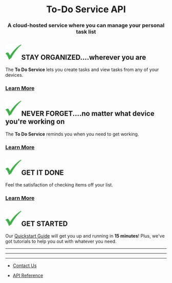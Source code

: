 # <center> To-Do Service API

### <center> A cloud-hosted service where you can manage your personal task list

## ![alt text](images/checkmark-png-25954_50.png)STAY ORGANIZED....wherever you are

The **To Do Service** lets you create tasks and view tasks from any of your devices.

### [Learn More][def]

## ![alt text](images/checkmark-png-25954_50.png)NEVER FORGET....no matter what device you're working on

The **To Do Service** reminds you when you need to get working.

### [Learn More][def]

## ![alt text](images/checkmark-png-25954_50.png)GET IT DONE

Feel the satisfaction of checking items off your list.

### [Learn More][def]

## ![alt text](images/checkmark-png-25954_50.png)GET STARTED

Our [Quickstart Guide](Quickstart_wuf.md) will get you up and running in **15 minutes**! Plus, we've got tutorials to help you out with whatever you need.

----------------------
----------------------
----------------------

* [Contact Us](contactus.md)

* [API Reference][def2]

[def]: index.md
[def2]: api.md
